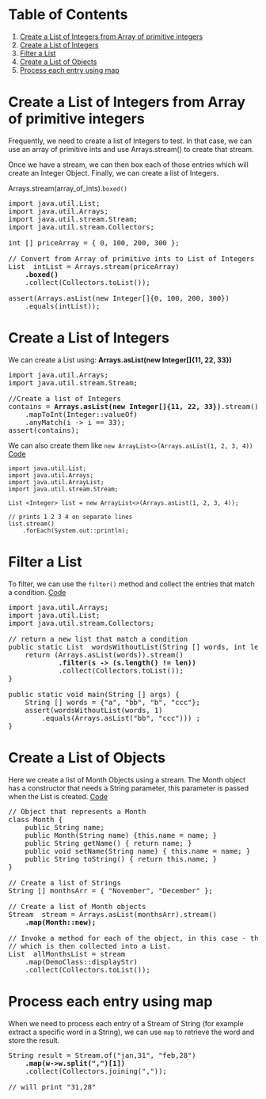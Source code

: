 # Table of Contents
1. [Create a List of Integers from Array of primitive integers](#example)
2. [Create a List of Integers](#example2)
3. [Filter a List](#filterList)
4. [Create a List of Objects](#listObjects)
5. [Process each entry using map](#map01)


# Create a List of Integers from Array of primitive integers  <a name="example"></a>

Frequently, we need to create a list of Integers to test. In that case, we can use an array of primitive ints and use Arrays.stream() to create that stream.

Once we have a stream, we can then box each of those entries which will create an Integer Object. Finally, we can create a list of Integers.

Arrays.stream(array_of_ints).`boxed()`

<pre>
import java.util.List;
import java.util.Arrays;
import java.util.stream.Stream;
import java.util.stream.Collectors;

int [] priceArray = { 0, 100, 200, 300 };

// Convert from Array of primitive ints to List of Integers
List <Integer> intList = Arrays.stream(priceArray)
    <b>.boxed()</b>
    .collect(Collectors.toList());

assert(Arrays.asList(new Integer[]{0, 100, 200, 300})
    .equals(intList));
</pre>

# Create a List of Integers <a name="example2"></a>

We can create a List using:  **Arrays.asList(new Integer[]{11, 22, 33})**  


<pre>
import java.util.Arrays;
import java.util.stream.Stream;

//Create a list of Integers
contains = <b>Arrays.asList(new Integer[]{11, 22, 33})</b>.stream()
    .mapToInt(Integer::valueOf)
    .anyMatch(i -> i == 33);        
assert(contains);
</pre>
We can also create them like `new ArrayList<>(Arrays.asList(1, 2, 3, 4))`
[Code](../JavaExamples/src/main/java/com/sandbox/ConstructListDemo.java)

    import java.util.List;
    import java.util.Arrays;
    import java.util.ArrayList;
    import java.util.stream.Stream;

    List <Integer> list = new ArrayList<>(Arrays.asList(1, 2, 3, 4));
        
    // prints 1 2 3 4 on separate lines
    list.stream()
        .forEach(System.out::println);

# Filter a List <a name="filterList"></a>

To filter, we can use the `filter()` method and collect the entries that match a condition.
[Code](../JavaExamples/src/main/java/com/codingbat/ap1/WordsWithoutList.java)

<pre>
import java.util.Arrays;
import java.util.List;
import java.util.stream.Collectors;

// return a new list that match a condition
public static List <String> wordsWithoutList(String [] words, int len) {
    return (Arrays.asList(words)).stream()
            <b>.filter(s -> (s.length() != len))</b>
            .collect(Collectors.toList());
}

public static void main(String [] args) {
    String [] words = {"a", "bb", "b", "ccc"};
    assert(wordsWithoutList(words, 1)
        .equals(Arrays.asList("bb", "ccc"))) ; 
}
</pre>

# Create a List of Objects <a name="listObjects"></a>

Here we create a list of Month Objects using a stream. The Month object has a constructor that needs a String parameter, this parameter is passed when the List is created. 
[Code](../JavaExamples/src/main/java/com/sandbox/ExecMethodForEachDemo.java)

<pre>
// Object that represents a Month
class Month {
    public String name;
    public Month(String name) {this.name = name; }
    public String getName() { return name; }
    public void setName(String name) { this.name = name; }
    public String toString() { return this.name; }
}

// Create a list of Strings
String [] monthsArr = { "November", "December" };

// Create a list of Month objects
Stream <Month> stream = Arrays.asList(monthsArr).stream()
    <b>.map(Month::new);</b>

// Invoke a method for each of the object, in this case - the method returns a String
// which is then collected into a List.
List <String> allMonthsList = stream
    .map(DemoClass::displayStr)
    .collect(Collectors.toList());
</pre>
        
# Process each entry using map  <a name="map01"></a>
When we need to process each entry of a Stream of String (for example extract a specific word in a String), we can use `map` to retrieve the word and store the result.

<pre>
String result = Stream.of("jan,31", "feb,28")
    <b>.map(w->w.split(",")[1])</b>
    .collect(Collectors.joining(","));
    
// will print "31,28"    
</pre>